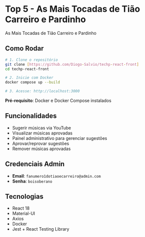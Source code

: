 # Top 5 - As Mais Tocadas de Tião Carreiro e Pardinho

As Mais Tocadas de Tião Carreiro e Pardinho

## Como Rodar

```bash
# 1. Clone o repositório
git clone [https://github.com/Diogo-Salvio/techp-react-front]
cd techp-react-front

# 2. Inicie com Docker
docker compose up --build

# 3. Acesse: http://localhost:3000
```

**Pré-requisito**: Docker e Docker Compose instalados

## Funcionalidades

- Sugerir músicas via YouTube
- Visualizar músicas aprovadas
- Painel administrativo para gerenciar sugestões
- Aprovar/reprovar sugestões
- Remover músicas aprovadas

## Credenciais Admin

- **Email**: `fanumero1dotiaoecarreiro@admin.com`
- **Senha**: `boisoberano`

## Tecnologias

- React 18
- Material-UI
- Axios
- Docker
- Jest + React Testing Library